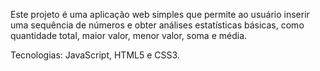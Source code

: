 Este projeto é uma aplicação web simples que permite ao usuário inserir uma sequência de números e obter análises estatísticas básicas, como quantidade total, maior valor, menor valor, soma e média.

Tecnologias: JavaScript, HTML5 e CSS3.
